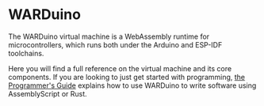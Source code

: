 <script setup>
import citation from '../components/citation.vue'
</script>

# WARDuino

The WARDuino virtual machine is a WebAssembly runtime for microcontrollers, which runs both under the Arduino and ESP-IDF toolchains.

Here you will find a full reference on the virtual machine and its core components.
If you are looking to just get started with programming, [the Programmer's Guide](/guide/get-started) explains how to use WARDuino to write software using AssemblyScript or Rust.

<citation file="/WARDuino.cff" url="https://doi.org/10.1145/3357390.3361029" />
